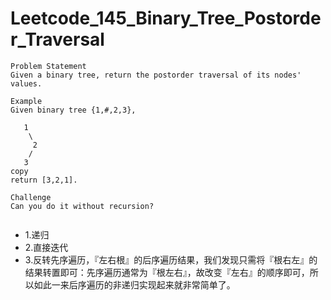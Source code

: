 # Leetcode_145_Binary_Tree_Postorder_Traversal

```
Problem Statement
Given a binary tree, return the postorder traversal of its nodes' values.

Example
Given binary tree {1,#,2,3},

   1
    \
     2
    /
   3
copy
return [3,2,1].

Challenge
Can you do it without recursion?


```

- 1.递归
- 2.直接迭代
- 3.反转先序遍历，『左右根』的后序遍历结果，我们发现只需将『根右左』的结果转置即可：先序遍历通常为『根左右』，故改变『左右』的顺序即可，所以如此一来后序遍历的非递归实现起来就非常简单了。